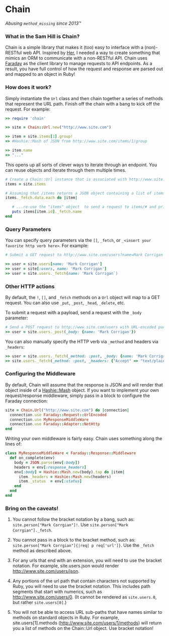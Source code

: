 # Chain #

*Abusing `method_missing` since 2013*™

### What in the Sam Hill is Chain? ###

Chain is a simple library that makes it (too) easy to interface with a (non)-RESTful web API. Inspired by [Her](https://github.com/remiprev/her/), I needed a way to create something that mimics an ORM to communicate with a non-RESTful API. Chain uses [Faraday](https://github.com/lostisland/faraday) as the client library to manage requests to API endpoints. As a result, you have full control of how the request and response are parsed out and mapped to an object in Ruby!

### How does it work? ###

Simply instantiate the `Url` class and then chain together a series of methods that represent the URL path. Finish off the chain with a bang to kick off the request. For example:

```ruby
>> require 'chain'

>> site = Chain::Url.new("http://www.site.com")

>> item = site.items[1].group!
=> #Hashie::Mash of JSON from http://www.site.com/items/1/group

>> item.name
=> "..."
```

This opens up all sorts of clever ways to iterate through an endpoint. You can reuse objects and iterate through them multiple times.

```ruby
# Create a Chain::Url instance that is associated with http://www.site.com/items, but do not fetch it yet.
items = site.items

# Assuming that /items returns a JSON object containing a list of items in the `data` attribute...
items._fetch.data.each do |item|

   # ...re-use the "items" object  to send a request to items/# and print out the `name` attribute
   puts items[item.id]._fetch.name
end
```

### Query Parameters ###

You can specify query parameters via the `[]`, `_fetch`, or `_<insert your favorite http verb here>`. For example:

```ruby
# Submit a GET request to http://www.site.com/users?name=Mark Corrigan

>> user = site.users[name: 'Mark Corrigan'] 
>> user = site[:users, name: 'Mark Corrigan'] 
>> user = site.users._fetch(name: 'Mark Corrigan`)
```

### Other HTTP actions ###

By default, the `!`, `[]`, and `_fetch` methods on a `Url` object will map to a GET request. You can also use `_put`, `_post`, `_head`, `_delete`, etc.

To submit a request with a payload, send a request with the `_body` parameter:

```ruby
# Send a POST request to http://www.site.com/users with URL-encoded parameters in the payload
>> user = site.users._post(_body: {name: 'Mark Corrigan'})
```

You can also manually specify the HTTP verb via `_method` and headers via `_headers`:

```ruby
>> user = site.users._fetch(_method: :post, _body: {name: 'Mark Corrigan'})
>> site.users._fetch(_method: :post, _headers: {"Accept" => "text/plain"})
```

### Configuring the Middleware ###

By default, Chain will assume that the response is JSON and will render that object inside of a [Hashie::Mash](https://github.com/intridea/hashie) object. If you want to implement your own request/response middleware, simply pass in a block to configure the Faraday connection:

```ruby
site = Chain.Url("http://www.site.com") do |connection|
  connection.use Faraday::Request::UrlEncoded
  connection.use MyResponseMiddleWare
  connection.use Faraday::Adapter::NetHttp
end
```

Writing your own middleware is fairly easy. Chain uses something along the lines of:

```ruby
class MyResponseMiddleWare < Faraday::Response::Middleware
  def on_complete(env)
    body = JSON.parse(env[:body])
    headers = env[:response_headers]
    env[:body] = Hashie::Mash.new(body).tap do |item|
      item._headers = Hashie::Mash.new(headers)
      item._status  = env[:status]
    end
  end
end
```

### Bring on the caveats! ###

1. You cannot follow the bracket notation by a bang, such as: `site.person["Mark Corrgian"]!`. Use `site.person["Mark Corrgian"]._fetch`.

2. You cannot pass in a block to the bracket method, such as: `site.person["Mark Corrgian"]{|req| p req['url']}`. Use the `_fetch` method as described above.

3. For any urls that end with an extension, you will need to use the bracket notation. For example, site.users.json would render http://www.site.com/users/json.

4. Any portions of the url path that contain characters not supported by Ruby, you will need to use the bracket notation. This includes path segments that start with numerics, such as http://www.site.com/users/0. (It cannot be rendered as `site.users.0`, but rather `site.users[0]`.)

5. You will not be able to access URL sub-paths that have names similar to methods on standard objects in Ruby. For example, site.users[1].methods (http://www.site.com/users/1/methods) will return you a list of methods on the Chain::Url object. Use bracket notation!
